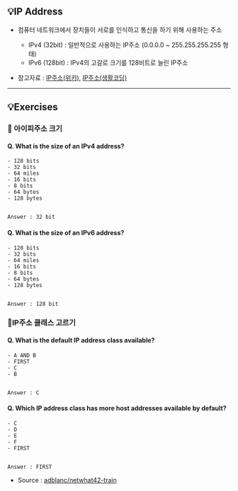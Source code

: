 ## :bulb:IP Address
- 컴퓨터 네트워크에서 장치들이 서로를 인식하고 통신을 하기 위해 사용하는 주소

    - IPv4 (32bit) : 일반적으로 사용하는 IP주소 (0.0.0.0 ~ 255.255.255.255 형태)
    - IPv6 (128bit) : IPv4의 고갈로 크기를 128비트로 늘린 IP주소

- 참고자료 : [IP주소(위키)](https://ko.wikipedia.org/wiki/IP_%EC%A3%BC%EC%86%8C), [IP주소(생활코딩)](https://opentutorials.org/course/3276/20296)
---

## :bulb:Exercises
### :speech_balloon: 아이피주소 크기
#### Q. What is the size of an IPv4 address?
    - 128 bits
    - 32 bits 
    - 64 miles
    - 16 bits
    - 8 bits
    - 64 bytes
    - 128 bytes
    
    
    Answer : 32 bit

#### Q. What is the size of an IPv6 address?
    - 128 bits
    - 32 bits 
    - 64 miles
    - 16 bits
    - 8 bits
    - 64 bytes
    - 128 bytes
    
    
    Answer : 128 bit

### :speech_balloon:IP주소 클래스 고르기

#### Q. What is the default IP address class available?
    - A AND B
    - FIRST
    - C
    - B


    Answer : C

#### Q. Which IP address class has more host addresses available by default?
    - C
    - D
    - E
    - F
    - FIRST


    Answer : FIRST
    
- Source : [adblanc/netwhat42-train](github.com/adblanc/netwhat42)

